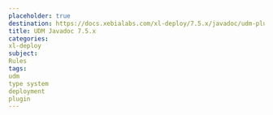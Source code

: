 ```yaml
---
placeholder: true
destination: https://docs.xebialabs.com/xl-deploy/7.5.x/javadoc/udm-plugin-api/index.html
title: UDM Javadoc 7.5.x
categories:
xl-deploy
subject:
Rules
tags:
udm
type system
deployment
plugin
---
```

